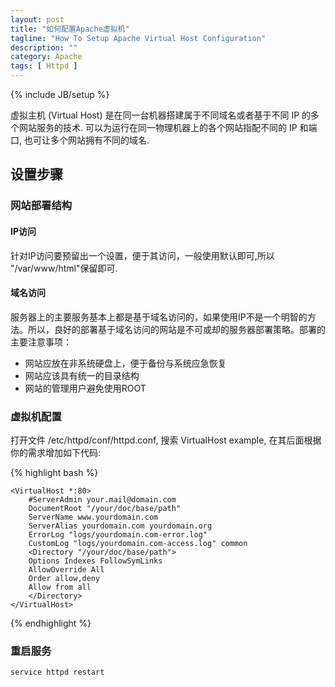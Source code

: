 ```yaml
---
layout: post
title: "如何配置Apache虚拟机"
tagline: "How To Setup Apache Virtual Host Configuration"
description: ""
category: Apache 
tags: [ Httpd ]
---
```

{% include JB/setup %}


虚拟主机 (Virtual Host) 是在同一台机器搭建属于不同域名或者基于不同 IP 的多个网站服务的技术. 可以为运行在同一物理机器上的各个网站指配不同的 IP 和端口, 也可让多个网站拥有不同的域名.

## 设置步骤

### 网站部署结构

#### IP访问

针对IP访问要预留出一个设置，便于其访问，一般使用默认即可,所以 "/var/www/html"保留即可.

#### 域名访问

服务器上的主要服务基本上都是基于域名访问的，如果使用IP不是一个明智的方法。所以，良好的部署基于域名访问的网站是不可或却的服务器部署策略。部署的主要注意事项：


* 网站应放在非系统硬盘上，便于备份与系统应急恢复
* 网站应该具有统一的目录结构
* 网站的管理用户避免使用ROOT



### 虚拟机配置

打开文件 /etc/httpd/conf/httpd.conf, 搜索 VirtualHost example, 在其后面根据你的需求增加如下代码:

{% highlight bash %}

	<VirtualHost *:80>
	    #ServerAdmin your.mail@domain.com
	    DocumentRoot "/your/doc/base/path"
	    ServerName www.yourdomain.com
	    ServerAlias yourdomain.com yourdomain.org
	    ErrorLog "logs/yourdomain.com-error.log"
	    CustomLog "logs/yourdomain.com-access.log" common
	    <Directory "/your/doc/base/path">
		Options Indexes FollowSymLinks
		AllowOverride All
		Order allow,deny
		Allow from all
	    </Directory>
	</VirtualHost>

{% endhighlight %}

### 重启服务

	service httpd restart
